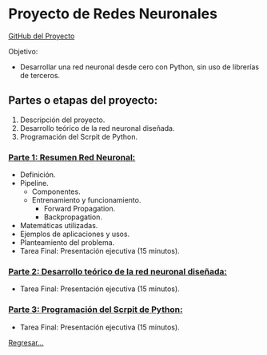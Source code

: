 # Proyecto de Redes Neuronales

[GitHub del Proyecto](https://github.com/viowiy/redes_neuronales.git)

Objetivo:
* Desarrollar una red neuronal desde cero con Python, sin uso de librerías de terceros.

## Partes o etapas del proyecto:
1. Descripción del proyecto.
2. Desarrollo teórico de la red neuronal diseñada.
3. Programación del Scrpit de Python.

### [Parte 1: Resumen Red Neuronal:](https://github.com/viowiy/redes_neuronales/blob/main/Parte1.md)
* Definición.
* Pipeline.
  - Componentes.
  - Entrenamiento y funcionamiento.
      + Forward Propagation.
      + Backpropagation.
* Matemáticas utilizadas.
* Ejemplos de aplicaciones y usos.
* Planteamiento del problema.
* Tarea Final: Presentación ejecutiva (15 minutos).

### [Parte 2: Desarrollo teórico de la red neuronal diseñada:](https://github.com/viowiy/redes_neuronales/blob/main/Parte2.md)
* Tarea Final: Presentación ejecutiva (15 minutos).

### [Parte 3: Programación del Scrpit de Python:](https://github.com/viowiy/redes_neuronales/blob/main/Parte3.md)
* Tarea Final: Presentación ejecutiva (15 minutos).

[Regresar...](https://github.com/viowiy/redes_neuronales)
